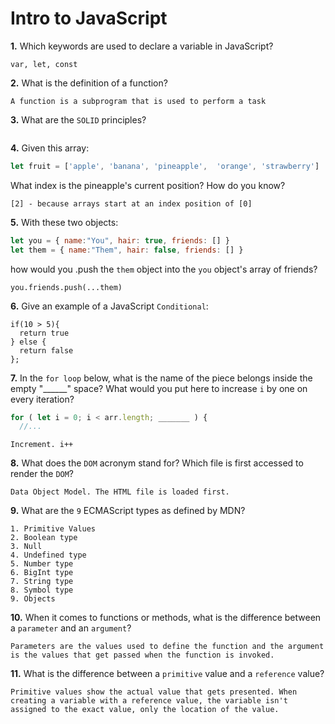 # Intro to JavaScript

**1.** Which keywords are used to declare a variable in JavaScript?
<!-- enter you answer in the space below -->
```
var, let, const
```
**2.** What is the definition of a function?
<!-- enter you answer in the space below -->
```
A function is a subprogram that is used to perform a task
```
**3.** What are the `SOLID` principles?
<!-- enter you answer in the space below -->
```

```
**4.** Given this array: 
```js
let fruit = ['apple', 'banana', 'pineapple',  'orange', 'strawberry']
``` 
What index is the pineapple's current position? How do you know?
<!-- enter you answer in the space below -->
```
[2] - because arrays start at an index position of [0]

```
**5.** With these two objects: 
```js
let you = { name:"You", hair: true, friends: [] }
let them = { name:"Them", hair: false, friends: [] }
```
how would you .push the `them` object into the `you` object's array of friends?
<!-- enter you answer in the space below -->
```
you.friends.push(...them)
```

**6.** Give an example of a JavaScript `Conditional`:
<!-- enter you answer in the space below -->
```
if(10 > 5){
  return true
} else {
  return false
};
```
**7.** In the `for loop` below, what is the name of the piece belongs inside the empty "______" space? What would you put here to increase `i` by one on every iteration?
```js
for ( let i = 0; i < arr.length; _______ ) {
  //...
```
<!-- enter you answer in the space below -->
```
Increment. i++
```
**8.** What does the `DOM` acronym stand for? Which file is first accessed to render the `DOM`?
<!-- enter you answer in the space below -->
```
Data Object Model. The HTML file is loaded first. 
```

**9.** What are the `9` ECMAScript types as defined by MDN?
<!-- enter you answer in the space below -->
```
1. Primitive Values
2. Boolean type
3. Null
4. Undefined type
5. Number type
6. BigInt type
7. String type
8. Symbol type
9. Objects
```
**10.** When it comes to functions or methods, what is the difference between a `parameter` and an `argument`?
<!-- enter you answer in the space below -->
```
Parameters are the values used to define the function and the argument is the values that get passed when the function is invoked. 
```
**11.** What is the difference between a `primitive` value and a `reference` value?
<!-- enter you answer in the space below -->
```
Primitive values show the actual value that gets presented. When creating a variable with a reference value, the variable isn't assigned to the exact value, only the location of the value.
```
